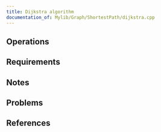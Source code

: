 ```yaml
---
title: Dijkstra algorithm
documentation_of: Mylib/Graph/ShortestPath/dijkstra.cpp
---
```


## Operations

## Requirements

## Notes

## Problems

## References
